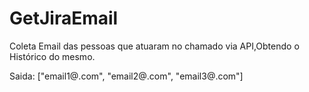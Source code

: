 ﻿# GetJiraEmail

Coleta Email das pessoas que atuaram no chamado via API,Obtendo o Histórico do mesmo.

Saida:
["email1@.com", "email2@.com", "email3@.com"]

